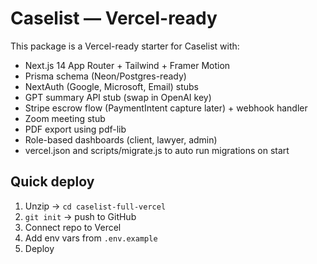 # Caselist — Vercel-ready

This package is a Vercel-ready starter for Caselist with:
- Next.js 14 App Router + Tailwind + Framer Motion
- Prisma schema (Neon/Postgres-ready)
- NextAuth (Google, Microsoft, Email) stubs
- GPT summary API stub (swap in OpenAI key)
- Stripe escrow flow (PaymentIntent capture later) + webhook handler
- Zoom meeting stub
- PDF export using pdf-lib
- Role-based dashboards (client, lawyer, admin)
- vercel.json and scripts/migrate.js to auto run migrations on start

## Quick deploy
1. Unzip -> `cd caselist-full-vercel`
2. `git init` -> push to GitHub
3. Connect repo to Vercel
4. Add env vars from `.env.example`
5. Deploy
